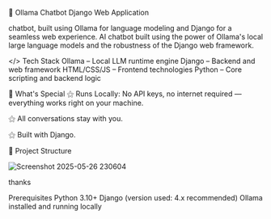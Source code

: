 🤖 Ollama Chatbot 
Django Web Application


chatbot, built using Ollama for language modeling and Django for a seamless web experience. AI chatbot built using the power of
Ollama's local large language models and the robustness of the Django web framework.





</> Tech Stack
Ollama – Local LLM runtime engine
Django – Backend and web framework
HTML/CSS/JS – Frontend technologies
Python – Core scripting and backend logic


🌟 What's Special
⚝ Runs Locally: No API keys, no internet required — everything works right on your machine.

⚝ All conversations stay with you.

⚝ Built with Django.


📂 Project Structure

![Screenshot 2025-05-26 230604](https://github.com/user-attachments/assets/03c4599e-afcb-4512-b742-e2b573aa0450)



thanks


Prerequisites
Python 3.10+
Django (version used: 4.x recommended)
Ollama installed and running locally


